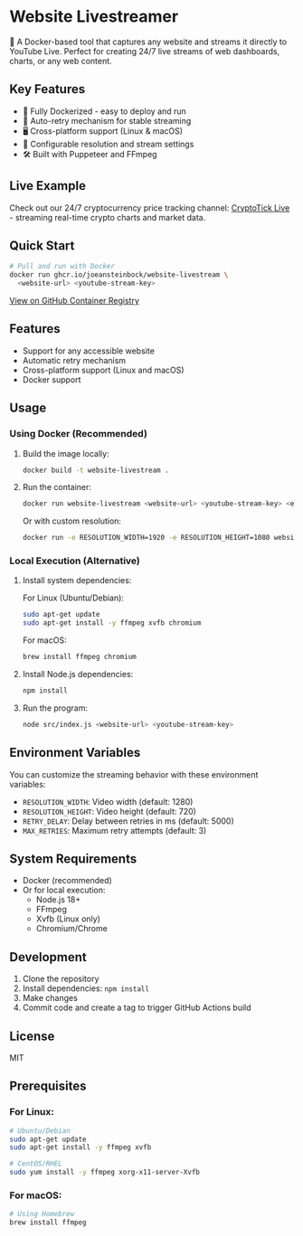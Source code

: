 # Website Livestreamer

🎥 A Docker-based tool that captures any website and streams it directly to YouTube Live. Perfect for creating 24/7 live streams of web dashboards, charts, or any web content.

## Key Features

- 🐳 Fully Dockerized - easy to deploy and run
- 🔄 Auto-retry mechanism for stable streaming
- 🖥️ Cross-platform support (Linux & macOS)
- 🎯 Configurable resolution and stream settings
- 🛠️ Built with Puppeteer and FFmpeg

## Live Example

Check out our 24/7 cryptocurrency price tracking channel: [CryptoTick Live](https://www.youtube.com/@CryptoTickLive) - streaming real-time crypto charts and market data.

## Quick Start

```bash
# Pull and run with Docker
docker run ghcr.io/joeansteinbock/website-livestream \
  <website-url> <youtube-stream-key>
```

[View on GitHub Container Registry](https://github.com/JoeanSteinbock/website-livestream/pkgs/container/website-livestream)

## Features

- Support for any accessible website
- Automatic retry mechanism
- Cross-platform support (Linux and macOS)
- Docker support

## Usage

### Using Docker (Recommended)

1. Build the image locally:
   ```bash
   docker build -t website-livestream .
   ```

2. Run the container:
   ```bash
   docker run website-livestream <website-url> <youtube-stream-key> <enable-audio>
   ```

   Or with custom resolution:
   ```bash
   docker run -e RESOLUTION_WIDTH=1920 -e RESOLUTION_HEIGHT=1080 website-livestream <website-url> <youtube-stream-key> <enable-audio>
   ```

### Local Execution (Alternative)

1. Install system dependencies:
   
   For Linux (Ubuntu/Debian):
   ```bash
   sudo apt-get update
   sudo apt-get install -y ffmpeg xvfb chromium
   ```

   For macOS:
   ```bash
   brew install ffmpeg chromium
   ```

2. Install Node.js dependencies:
   ```bash
   npm install
   ```

3. Run the program:
   ```bash
   node src/index.js <website-url> <youtube-stream-key>
   ```

## Environment Variables

You can customize the streaming behavior with these environment variables:

- `RESOLUTION_WIDTH`: Video width (default: 1280)
- `RESOLUTION_HEIGHT`: Video height (default: 720)
- `RETRY_DELAY`: Delay between retries in ms (default: 5000)
- `MAX_RETRIES`: Maximum retry attempts (default: 3)

## System Requirements

- Docker (recommended)
- Or for local execution:
  - Node.js 18+
  - FFmpeg
  - Xvfb (Linux only)
  - Chromium/Chrome

## Development

1. Clone the repository
2. Install dependencies: `npm install`
3. Make changes
4. Commit code and create a tag to trigger GitHub Actions build

## License

MIT

## Prerequisites

### For Linux:
```bash
# Ubuntu/Debian
sudo apt-get update
sudo apt-get install -y ffmpeg xvfb

# CentOS/RHEL
sudo yum install -y ffmpeg xorg-x11-server-Xvfb
```

### For macOS:
```bash
# Using Homebrew
brew install ffmpeg
```